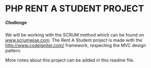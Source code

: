 PHP RENT A STUDENT PROJECT
==========================

##### Challenge
We will be working with the SCRUM method which can be found on www.scrumwise.com. The Rent A Student project is made with the http://www.codeigniter.com/ framework, respecting the MVC design pattern.

More notes about this project can be added in this readme file.

